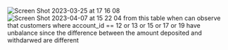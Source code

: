 ![Screen Shot 2023-03-25 at 17 16 08](https://user-images.githubusercontent.com/112072887/227705887-4500ea3a-dbda-42fe-82bc-ee3a8b576596.png)
![Screen Shot 2023-04-07 at 15 22 04](https://user-images.githubusercontent.com/112072887/230559775-aa7a207d-f5af-478f-96df-7de20077616e.png)
from this table when can observe that customers where  account_id == 12 or 13 or 15 or 17 or 19 have unbalance since the difference between the amount deposited and withdarwed are different
